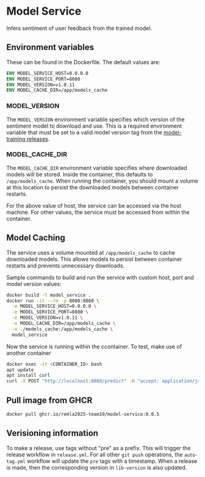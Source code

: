# Model Service

Infers sentiment of user feedback from the trained model.

## Environment variables

These can be found in the Dockerfile. The default values are:

```dockerfile
ENV MODEL_SERVICE_HOST=0.0.0.0
ENV MODEL_SERVICE_PORT=8080
ENV MODEL_VERSION=v1.0.11
ENV MODEL_CACHE_DIR=/app/models_cache
```

### MODEL_VERSION

The `MODEL_VERSION` environment variable specifies which version of the sentiment model to download and use. This is a required environment variable that must be set to a valid model version tag from the [model-training releases](https://github.com/remla2025-team19/model-training/releases).

### MODEL_CACHE_DIR

The `MODEL_CACHE_DIR` environment variable specifies where downloaded models will be stored. Inside the container, this defaults to `/app/models_cache`. When running the container, you should mount a volume at this location to persist the downloaded models between container restarts.

For the above value of host, the service can be accessed via the host machine. For other values, the service must be accessed from within the container.

## Model Caching

The service uses a volume mounted at `/app/models_cache` to cache downloaded models. This allows models to persist between container restarts and prevents unnecessary downloads.

Sample commands to build and run the service with custom host, port and model version values:

```bash
docker build -t model_service .
docker run -it --rm -p 8080:8080 \
  -e MODEL_SERVICE_HOST=0.0.0.0 \
  -e MODEL_SERVICE_PORT=8080 \
  -e MODEL_VERSION=v1.0.11 \
  -e MODEL_CACHE_DIR=/app/models_cache \
  -v ./models_cache:/app/models_cache \
  model_service
```

Now the service is running within the ccontainer. To test, make use of another container

```bash
docker exec -it <CONTAINER_ID> bash
apt update
apt install curl
curl -X POST "http://localhost:8080/predict" -H "accept: application/json" -H "Content-Type: application/json" -d "{ \"review\": \" The food is bad.\"}"
```

## Pull image from GHCR

```bash
docker pull ghcr.io/remla2025-team19/model-service:0.0.5
```

## Verisioning information

To make a release, use tags without "pre" as a prefix. This will trigger the release workflow in `release.yml`. For all other `git push` operations, the `auto-tag.yml` workflow will update the `pre` tags with a timestamp. When a release is made, then the corresponding version in `lib-version` is also updated.
